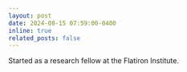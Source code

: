 ```yaml
---
layout: post
date: 2024-08-15 07:59:00-0400
inline: true
related_posts: false
---
```


Started as a research fellow at the Flatiron Institute.
